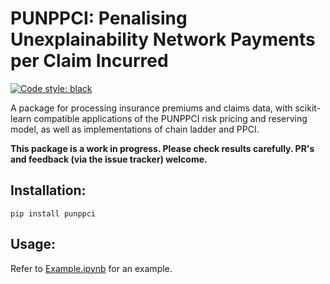 # PUNPPCI: Penalising Unexplainability Network Payments per Claim Incurred

[![Code style: black](https://img.shields.io/badge/code%20style-black-000000.svg)](https://github.com/python/black)

A package for processing insurance premiums and claims data, with scikit-learn compatible applications of the PUNPPCI risk pricing and reserving model, as well as implementations of chain ladder and PPCI.

**This package is a work in progress. Please check results carefully. PR's and feedback (via the issue tracker) welcome.**

## Installation:

```{sh}
pip install punppci
```

## Usage:

Refer to [Example.ipynb](https://github.com/JackyP/penalised-unexplainability-network-payments-per-claim-incurred/blob/master/Example.ipynb) for an example.
